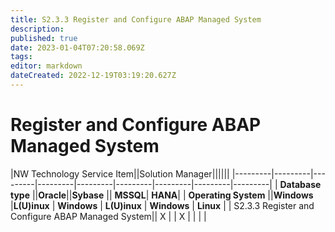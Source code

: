 ```yaml
---
title: S2.3.3 Register and Configure ABAP Managed System
description: 
published: true
date: 2023-01-04T07:20:58.069Z
tags: 
editor: markdown
dateCreated: 2022-12-19T03:19:20.627Z
---
```


# Register and Configure ABAP Managed System
|NW Technology Service Item||Solution Manager||||||
|---------|---------|---------|---------|---------|---------|---------|---------|---------|
| **Database type**    ||**Oracle**||**Sybase** || **MSSQL**| **HANA**| 
| **Operating System** ||**Windows** |**L(U)inux** | **Windows** | **L(U)inux** | **Windows** | **Linux** | 
| S2.3.3 Register and Configure ABAP Managed System|| X | | X | |  | | 